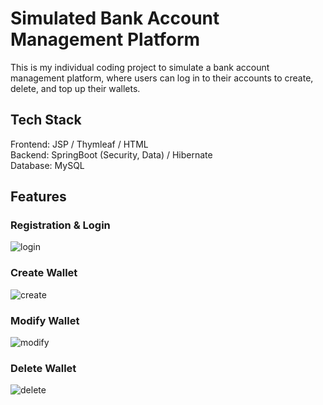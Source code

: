 # Simulated Bank Account Management Platform
This is my individual coding project to simulate a bank account management platform, where users can log in to their accounts to create, delete, and top up their wallets.

## Tech Stack
Frontend: JSP / Thymleaf / HTML</br>
Backend: SpringBoot (Security, Data) / Hibernate</br>
Database: MySQL</br>

## Features 

### Registration & Login
![login](https://github.com/tonyfok1999/Java-SpringBoot-Project/assets/99062097/e1385d2c-6088-461a-b3f3-f3b44c0cf17e)

### Create Wallet
![create](https://github.com/tonyfok1999/Java-SpringBoot-Project/assets/99062097/6dc2b34d-93b5-4983-9ed6-4bc689f39dee)

### Modify Wallet
![modify](https://github.com/tonyfok1999/Java-SpringBoot-Project/assets/99062097/132edf41-fdee-457f-9d3b-2a023bcc5614)

### Delete Wallet
![delete](https://github.com/tonyfok1999/Java-SpringBoot-Project/assets/99062097/a9165339-d216-4c98-bc6e-592822904fdf)

